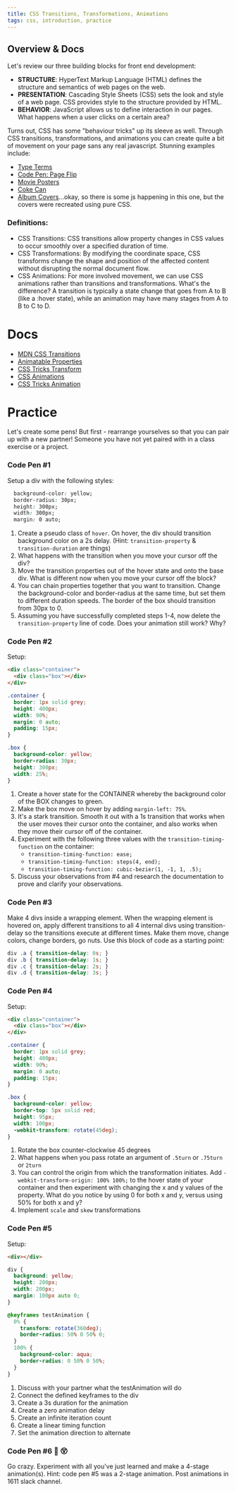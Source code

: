 ```yaml
---
title: CSS Transitions, Transformations, Animations
tags: css, introduction, practice
---
```


## Overview & Docs

Let's review our three building blocks for front end development:

* __STRUCTURE__:  HyperText Markup Language (HTML) defines the structure and semantics of web pages on the web.
* __PRESENTATION__:  Cascading Style Sheets (CSS) sets the look and style of a web page. CSS provides style to the structure provided by HTML.
* __BEHAVIOR__:  JavaScript allows us to define interaction in our pages. What happens when a user clicks on a certain area?

Turns out, CSS has some "behaviour tricks" up its sleeve as well. Through CSS transitions, transformations, and animations you can create quite a bit of movement on your page sans any real javascript. Stunning examples include:

* [Type Terms](https://www.supremo.tv/typeterms/)
* [Code Pen: Page Flip](http://codepen.io/fbrz/pen/whxbF?editors=1100#0)
* [Movie Posters](http://demo.marcofolio.net/3d_animation_css3/)
* [Coke Can](http://www.romancortes.com/ficheros/css-coke.html)
* [Album Covers](http://www.bluedashed.com/covers/)...okay, so there is some js happening in this one, but the covers were recreated using pure CSS.

### Definitions:

* CSS Transitions: CSS transitions allow property changes in CSS values to occur smoothly over a specified duration of time.
* CSS Transformations: By modifying the coordinate space, CSS transforms change the shape and position of the affected content without disrupting the normal document flow.
* CSS Animations: For more involved movement, we can use CSS animations rather than transitions and transformations. What's the difference? A transition is typically a state change that goes from A to B (like a :hover state), while an animation may have many stages from A to B to C to D.

# Docs

* [MDN CSS Transitions](https://developer.mozilla.org/en-US/docs/Web/CSS/CSS_Transitions/Using_CSS_transitions)  
* [Animatable Properties](https://developer.mozilla.org/en-US/docs/Web/CSS/CSS_animated_properties)
* [CSS Tricks Transform](https://css-tricks.com/almanac/properties/t/transform/)
* [CSS Animations](https://developer.mozilla.org/en-US/docs/Web/CSS/CSS_Animations/Using_CSS_animations)
* [CSS Tricks Animation](https://css-tricks.com/almanac/properties/a/animation/)

# Practice

Let's create some pens! 
But first - rearrange yourselves so that you can pair up with a new partner! Someone you have not yet paired with in a class exercise or a project. 

### Code Pen #1

Setup a div with the following styles:

```css
  background-color: yellow;
  border-radius: 30px;
  height: 300px;
  width: 300px;
  margin: 0 auto;
```

1. Create a pseudo class of `hover`. On hover, the div should transition background color on a 2s delay. (Hint: `transition-property` & `transition-duration` are things)
2. What happens with the transition when you move your cursor off the div?
3. Move the transition properties out of the hover state and onto the base div. What is different now when you move your cursor off the block?
4. You can chain properties together that you want to transition. Change the background-color and border-radius at the same time, but set them to different duration speeds. The border of the box should transition from 30px to 0.
5. Assuming you have successfully completed steps 1-4, now delete the `transition-property` line of code. Does your animation still work? Why?

### Code Pen #2

Setup:

```html
<div class="container">
  <div class="box"></div>
</div>
```

```css
.container {
  border: 1px solid grey;
  height: 400px;
  width: 90%;
  margin: 0 auto;
  padding: 15px;
}

.box {
  background-color: yellow;
  border-radius: 30px;
  height: 300px;
  width: 25%;
}
```
1. Create a hover state for the CONTAINER whereby the background color of the BOX changes to green. 
2. Make the box move on hover by adding `margin-left: 75%`.
3. It's a stark transition. Smooth it out with a 1s transition that works when the user moves their cursor onto the container, and also works when they move their cursor off of the container.
4. Experiment with the following three values with the
   `transition-timing-function` on the container:
   * `transition-timing-function: ease;`
   * `transition-timing-function: steps(4, end);`
   * `transition-timing-function: cubic-bezier(1, -1, 1, .5);`
5. Discuss your observations from #4 and research the documentation to prove and clarify your observations.

### Code Pen #3
Make 4 divs inside a wrapping element. When the wrapping element is hovered on, apply different transitions to all 4 internal divs using transition-delay so the transitions execute at different times. Make them move, change colors, change borders, go nuts. Use this block of code as a starting point:

```css
div .a { transition-delay: 0s; }
div .b { transition-delay: 1s; }
div .c { transition-delay: 2s; }
div .d { transition-delay: 3s; }
```

### Code Pen #4
Setup:

```html
<div class="container">
  <div class="box"></div>
</div>
```

```css
.container {
  border: 1px solid grey;
  height: 400px;
  width: 90%;
  margin: 0 auto;
  padding: 15px;
}

.box {
  background-color: yellow;
  border-top: 5px solid red;
  height: 95px;
  width: 100px;
  -webkit-transform: rotate(45deg);
}
```

1. Rotate the box counter-clockwise 45 degrees
2. What happens when you pass rotate an argument of `.5turn` or `.75turn` or `2turn`
3. You can control the origin from which the transformation initiates. Add `-webkit-transform-origin: 100% 100%;` to the hover state of your container and then experiment with changing the x and y values of the property. What do you notice by using 0 for both x and y, versus using 50% for both x and y? 
4. Implement `scale` and `skew` transformations

### Code Pen #5 

Setup:

```html
<div></div>
```

```css
div {
  background: yellow;
  height: 200px;
  width: 200px;
  margin: 100px auto 0;
}

@keyframes testAnimation {
  0% {
    transform: rotate(360deg);
    border-radius: 50% 0 50% 0;
  }
  100% {
    background-color: aqua;
    border-radius: 0 50% 0 50%;
  }
}
```

1. Discuss with your partner what the testAnimation will do
2. Connect the defined keyframes to the div
3. Create a 3s duration for the animation
4. Create a zero animation delay
5. Create an infinite iteration count
6. Create a linear timing function
7. Set the animation direction to alternate

### Code Pen #6 :facepunch: :dizzy_face:
Go crazy. Experiment with all you've just learned and make a 4-stage animation(s). Hint: code pen #5 was a 2-stage animation. Post animations in 1611 slack channel.



